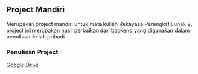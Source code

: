 ## Project Mandiri
Merupakan project mandiri untuk mata kuliah Rekayasa Perangkat Lunak 2, project ini merupakan hasil perbaikan dari backend yang digunakan dalam penulisan ilmiah pribadi.

### Penulisan Project
[Google Drive](https://drive.google.com/drive/folders/1wQEqDgmPA106ISSC9zmXof741eDqPhFk?usp=sharing)
